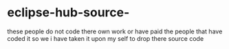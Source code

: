 # eclipse-hub-source-
these people do not code there own work or have paid the people that have coded it
so we  i have taken it upon my self to drop  there source code 
